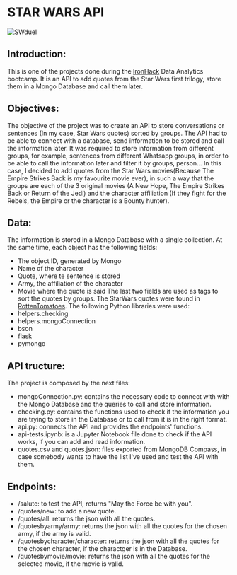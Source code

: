 # STAR WARS API

![SWduel](https://images.fineartamerica.com/images/artworkimages/mediumlarge/1/1-vader-vs-luke-nathan-shegrud.jpg)


## Introduction:

This is one of the projects done during the [IronHack](https://www.ironhack.com/en) Data Analytics bootcamp. 
It is an API to add quotes from the Star Wars first trilogy, store them in a Mongo Database and call them later.


## Objectives:

The objective of the project was to create an API to store conversations or sentences (In my case, Star Wars quotes) sorted by groups. The API had to be able to connect with a database, send information to be stored and call the information later. 
It was required to store information from different groups, for example, sentences from different Whatsapp groups, in order to be able to call the information later and filter it by groups, person... In this case, I decided to add quotes from the Star Wars movies(Because The Empire Strikes Back is my favourite movie ever), in such a way that the groups are each of the 3 original movies (A New Hope, The Empire Strikes Back or Return of the Jedi) and the character affiliation (If they fight for the Rebels, the Empire or the character is a Bounty hunter).


## Data:

The information is stored in a Mongo Database with a single collection. At the same time, each object has the following fields:
- The object ID, generated by Mongo
- Name of the character
- Quote, where te sentence is stored
- Army, the affiliation of the character
- Movie where the quote is said
The last two fields are used as tags to sort the quotes by groups.
The StarWars quotes were found in [RottenTomatoes](https://www.rottentomatoes.com/).
The following Python libraries were used:
- helpers.checking
- helpers.mongoConnection
- bson
- flask
- pymongo


## API tructure:

The project is composed by the next files:
- mongoConnection.py: contains the necessary code to connect with with the Mongo Database and the queries to call and store information.
- checking.py: contains the functions used to check if the information you are trying to store in the Database or to call from it is in the right format.
- api.py: connects the API and provides the endpoints' functions.
- api-tests.ipynb: is a Jupyter Notebook file done to check if the API works, if you can add and read information.
- quotes.csv and quotes.json: files exported from MongoDB Compass, in case somebody wants to have the list I've used and test the API with them.


## Endpoints:
- /salute: to test the API, returns "May the Force be with you".
- /quotes/new: to add a new quote.
- /quotes/all: returns the json with all the quotes.
- /quotesbyarmy/army: returns the json with all the quotes for the chosen army, if the army is valid.
- /quotesbycharacter/character: returns the json with all the quotes for the chosen character, if the charactger is in the Database.
- /quotesbymovie/movie: returns the json with all the quotes for the selected movie, if the movie is valid.
